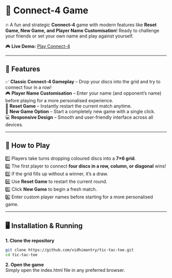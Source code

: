 # 🧩 Connect-4 Game  

🔥 A fun and strategic **Connect-4** game with modern features like **Reset Game, New Game, and Player Name Customisation**! Ready to challenge your friends or set your own name and play against yourself.  

🎮 **Live Demo:** [Play Connect-4](https://vidhimantry.github.io/Connect-4/)  

---

## 🚀 Features  

✅ **Classic Connect-4 Gameplay** – Drop your discs into the grid and try to connect four in a row!  
🎮 **Player Name Customisation** – Enter your name (and opponent’s name) before playing for a more personalised experience.  
🔄 **Reset Game** – Instantly restart the current match anytime.  
🎲 **New Game Option** – Start a completely new game with a single click.  
💻 **Responsive Design** – Smooth and user-friendly interface across all devices.  

---

## 🧠 How to Play  

1️⃣ Players take turns dropping coloured discs into a **7×6 grid**.  
2️⃣ The first player to connect **four discs in a row, column, or diagonal** wins!  
3️⃣ If the grid fills up without a winner, it’s a draw.  
4️⃣ Use **Reset Game** to restart the current round.  
5️⃣ Click **New Game** to begin a fresh match.  
6️⃣ Enter custom player names before starting for a more personalised game.  

---

## 🖥️ Installation & Running  

**1. Clone the repository**  
```sh
git clone https://github.com/vidhimantry/tic-tac-toe.git
cd tic-tac-toe
```
**2. Open the game** <br>
Simply open the index.html file in any preferred browser.

